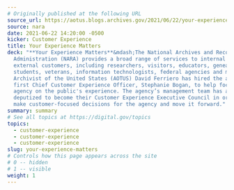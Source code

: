 ```yaml
---
# Originally published at the following URL
source_url: https://aotus.blogs.archives.gov/2021/06/22/your-experience-matters/
source: nara
date: 2021-06-22 14:20:00 -0500
kicker: Customer Experience
title: Your Experience Matters
deck: "**Your Experience Matters**&mdash;The National Archives and Records
  Administration (NARA) provides a broad range of services to internal and
  external customers, including researchers, visitors, educators, genealogists,
  students, veterans, information technologists, federal agencies and more.
  Archivist of the United States (AOTUS) David Ferriero has hired the agency's
  first Chief Customer Experience Officer, Stephanie Bogan, to help focus as an
  agency on the public's experience. The agency’s management team has also been
  deputized to become their Customer Experience Executive Council in order to
  make customer-focused decisions for the agency and move it forward."
summary: summary
# See all topics at https://digital.gov/topics
topics:
  - customer-experience
  - customer-experience
  - customer-experience
slug: your-experience-matters
# Controls how this page appears across the site
# 0 -- hidden
# 1 -- visible
weight: 1
---
```

